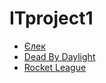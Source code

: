 # ITproject1
 <nav>
        <ul>
            <li><a href="index.html">Єлек</a></li>
            <li><a href="DBD.html">Dead By Daylight</a></li>
            <li><a href="rl.html">Rocket League</a></li>
        </ul>
    </nav>
